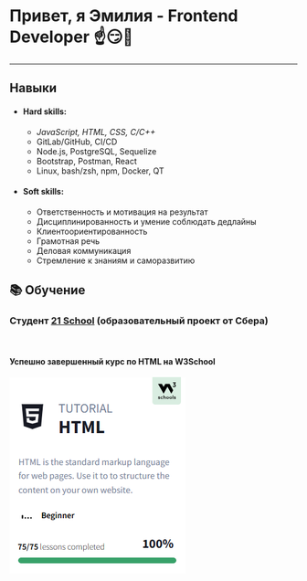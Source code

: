 # Привет, я Эмилия - Frontend Developer ☝️😏💫

---

##  Навыки

- #### Hard skills: 
  + *JavaScript, HTML, CSS, C/C++*
  + GitLab/GitHub, CI/CD
  + Node.js, PostgreSQL, Sequelize
  + Bootstrap, Postman, React
  + Linux, bash/zsh, npm, Docker, QT


- #### Soft skills: 
    + Ответственность и мотивация на результат
    + Дисциплинированность и умение соблюдать дедлайны
    + Клиентоориентированность
    + Грамотная речь
    + Деловая коммуникация
    + Стремление к знаниям и саморазвитию

## 📚 Обучение
###  Студент [21 School](https://21-school.ru) (образовательный проект от Cбера)
<br>

#### Успешно завершенный курс по HTML на W3School <br>
![](images/html.PNG)


[//]: # (###  🎓 Учебные проекты)
[//]: # (| Name | Description | Tools |)

[//]: # (| --- | --- | --- |)

[//]: # (| [RetailAnalytics]&#40;https://github.com/geratw/RetailAnalytics&#41; | Загрузка данных по аналитике розничных сетей, их простой анализ,статистика, сегментация клиентов, создание персональных предложений. | PostgreSQL |)

[//]: # (| [CI/CD]&#40;https://github.com/geratw/CI-CD&#41; | Разработка простого CI/CD для учебного проекта. Сборка, тестирование, развертывание | YAML |)

[//]: # (| [SQLBootcamp]&#40;https://github.com/geratw/PostgreSQL_bootcamp&#41; | Кластер учебных проектов по изучению PostgreSQL | PostgreSQL |)

[//]: # (| [Calculator]&#40;https://github.com/geratw/Calculator&#41; | Калькулятор на С++ в парадигме объектно-ориентированного программирования | C++, Qt, MVC |)
